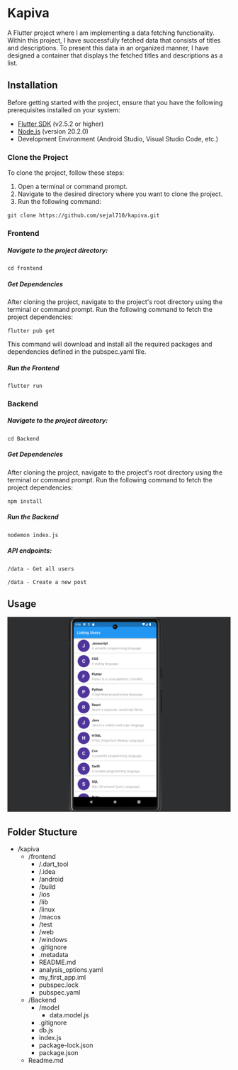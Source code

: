 
# Kapiva
A Flutter project where I am implementing a data fetching functionality. Within this project, I have successfully fetched data that consists of titles and descriptions. To present this data in an organized manner, I have designed a container that displays the fetched titles and descriptions as a list.

## Installation

Before getting started with the project, ensure that you have the following prerequisites installed on your system:

- [Flutter SDK](https://flutter.dev) (v2.5.2 or higher)
- [Node.js](https://nodejs.org/en) (version 20.2.0)
- Development Environment (Android Studio, Visual Studio Code, etc.)

### Clone the Project

To clone the project, follow these steps:

1. Open a terminal or command prompt.
2. Navigate to the desired directory where you want to clone the project.
3. Run the following command:
 
 ```shell
git clone https://github.com/sejal710/kapiva.git
```
 
### Frontend

##### Navigate to the project directory:
```shell
cd frontend
```

##### Get Dependencies

After cloning the project, navigate to the project's root directory using the terminal or command prompt. Run the following command to fetch the project dependencies:

```shell
flutter pub get
```

This command will download and install all the required packages and dependencies defined in the pubspec.yaml file.

##### Run the Frontend

```shell
flutter run
```

### Backend
    
##### Navigate to the project directory:
```shell
cd Backend
```    
    
##### Get Dependencies   

After cloning the project, navigate to the project's root directory using the terminal or command prompt. Run the following command to fetch the project dependencies:

```shell
npm install
```

##### Run the Backend

```shell
nodemon index.js
```

##### API endpoints:
```
/data - Get all users
```
``` 
/data - Create a new post
```

## Usage
<img src='./Image/kapvia.png'/>


## Folder Stucture
- /kapiva
  - /frontend
     - /.dart_tool
     -  /.idea
     -  /android
     -  /build
     -  /ios
     -  /lib
     -  /linux
     -  /macos
     -  /test
     -  /web
     -  /windows
     -  .gitignore
     -  .metadata
     -  README.md
     -  analysis_options.yaml
     -  my_first_app.iml
     -  pubspec.lock
     -  pubspec.yaml
  - /Backend
    - /model
      - data.model.js
    - .gitignore
    - db.js
    - index.js
    - package-lock.json
    - package.json
  - Readme.md

